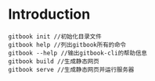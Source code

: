 # Introduction

    gitbook init //初始化目录文件
    gitbook help //列出gitbook所有的命令
    gitbook --help //输出gitbook-cli的帮助信息
    gitbook build //生成静态网页
    gitbook serve //生成静态网页并运行服务器
    
    
